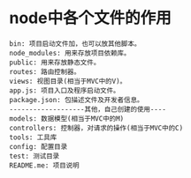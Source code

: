 <!--
 * @Author: your name
 * @Date: 2021-04-28 21:00:11
 * @LastEditTime: 2021-04-28 21:16:32
 * @LastEditors: Please set LastEditors
 * @Description: In User Settings Edit
 * @FilePath: \Front-end development learning\document\note\nodejs\node文件作用.md
-->

# node中各个文件的作用

    bin: 项目启动文件加，也可以放其他脚本。
    node_modules: 用来存放项目依赖库。
    public: 用来存放静态文件。
    routes: 路由控制器。
    views: 视图目录(相当于MVC中的V)。
    app.js: 项目入口及程序启动文件。
    package.json: 包描述文件及开发者信息。
    -------------------其他，自己创建的使用----
    models: 数据模型(相当于MVC中的M)
    controllers: 控制器，对请求的操作(相当于MVC中的C)
    tools: 工具库
    config: 配置目录
    test: 测试目录
    README.me: 项目说明
